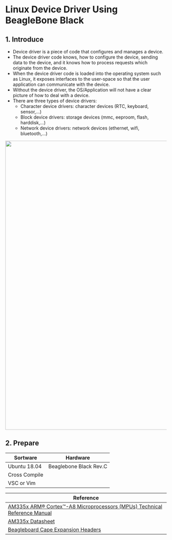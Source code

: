 <h1> Linux Device Driver Using BeagleBone Black </h1>

## 1. Introduce

- Device driver is a piece of code that configures and manages a device. 
- The device driver code knows, how to configure the device, sending data to the device, and it knows how to process requests which originate from the device. 
- When the device driver code is loaded into the operating system such as Linux, it exposes interfaces to the user-space so that the user application can communicate with the device. 
- Without the device driver, the OS/Application will not have a clear picture of how to deal with a device.
- There are three types of device drivers:
    + Character device drivers: character devices (RTC, keyboard, sensor,...)
    + Block device drivers: storage devices (mmc, eeproom, flash, harddisk,...)
    + Network device drivers: network devices (ethernet, wifi, bluetooth,...)

<p align="center"><img width="900" src="https://user-images.githubusercontent.com/32474027/94214748-5db8a700-ff15-11ea-8ee6-8e500a9f9f9a.PNG" \></p>

## 2. Prepare

| Sortware          | Hardware              |       
|-------------------|-----------------------|
| Ubuntu 18.04      | Beaglebone Black Rev.C|
| Cross Compile     |
| VSC or Vim        |


| Reference                                                                               |
|-----------------------------------------------------------------------------------------|
| [AM335x ARM® Cortex™-A8 Microprocessors (MPUs) Technical Reference Manual](https://e2e.ti.com/cfs-file/__key/communityserver-discussions-components-files/790/AM335x_5F00_techincal_5F00_reference_5F00_manual.pdf) |
| [AM335x Datasheet](https://www.ti.com/lit/ds/sprs717l/sprs717l.pdf?ts=1598362140689&ref_url=https%253A%252F%252Fwww.google.com%252F) |
| [Beagleboard Cape Expansion Headers](https://elinux.org/Beagleboard:Cape_Expansion_Headers)|
